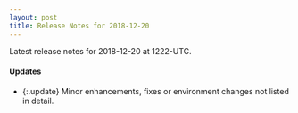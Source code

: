 ```yaml
---
layout: post
title: Release Notes for 2018-12-20
---
```


Latest release notes for 2018-12-20 at 1222-UTC.

<div class='updates' markdown='1'>

#### Updates

- {:.update} Minor enhancements, fixes or environment changes not listed in detail.

</div>


